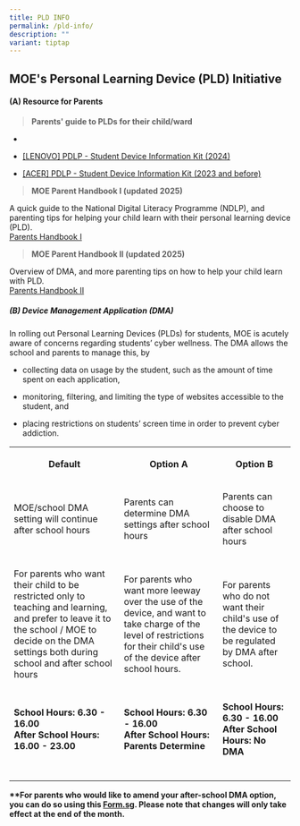 ```yaml
---
title: PLD INFO
permalink: /pld-info/
description: ""
variant: tiptap
---
```

<h2><strong>MOE's Personal Learning Device (PLD) Initiative</strong></h2>
<p></p>
<h4><strong>(A) Resource for Parents</strong></h4>
<blockquote>
<p><strong>Parents' guide to PLDs for their child/ward</strong>
</p>
</blockquote>
<ul data-tight="true" class="tight">
<li>
<p></p>
</li>
<li>
<p><a href="/files/PDLP Info/2024/2024_PDLP_Student_Device_Information_Kit__Lenovo_.pdf" rel="noopener noreferrer nofollow" target="_blank">[LENOVO] PDLP - Student Device Information Kit (2024)</a>
</p>
</li>
<li>
<p><a href="/files/PDLP%20-%20Student%20Device%20Information%20Kit%20updated%2024Nov2021.pdf" rel="noopener noreferrer nofollow" target="_blank">[ACER] PDLP - Student Device Information Kit (2023 and before)</a>
</p>
</li>
</ul>
<blockquote>
<p><strong>MOE Parent Handbook I (updated 2025)</strong>
</p>
</blockquote>
<p>A quick guide to the National Digital Literacy Programme (NDLP), and parenting
tips for helping your child learn with their personal learning device (PLD).
<br><a href="/files/PDLP Info/IP2___Parent_Handbook__I__2025.pdf" rel="noopener nofollow" target="_blank">Parents Handbook I </a>
</p>
<blockquote>
<p><strong>MOE Parent Handbook II (updated 2025)</strong>
</p>
</blockquote>
<p>Overview of DMA, and more parenting tips on how to help your child learn
with PLD.
<br><a href="/files/PDLP Info/IP3___Parent_Handbook__II__2025.pdf" rel="noopener nofollow" target="_blank">Parents Handbook II</a>
</p>
<h5><strong>(B) Device Management Application (DMA)</strong></h5>
<p>In rolling out Personal Learning Devices (PLDs) for students, MOE is acutely
aware of concerns regarding students’ cyber wellness. The DMA allows the
school and parents to manage this, by</p>
<ul data-tight="true" class="tight">
<li>
<p>collecting data on usage by the student, such as the amount of time spent
on each application,</p>
</li>
<li>
<p>monitoring, filtering, and limiting the type of websites accessible to
the student, and</p>
</li>
<li>
<p>placing restrictions on students’ screen time in order to prevent cyber
addiction.</p>
</li>
</ul>
<table style="minWidth: 75px">
<colgroup>
<col>
<col>
<col>
</colgroup>
<tbody>
<tr>
<th rowspan="1" colspan="1">
<p>Default</p>
</th>
<th rowspan="1" colspan="1">
<p>Option A</p>
</th>
<th rowspan="1" colspan="1">
<p>Option B</p>
</th>
</tr>
<tr>
<td rowspan="1" colspan="1">
<p>MOE/school DMA setting will continue after school hours</p>
</td>
<td rowspan="1" colspan="1">
<p>Parents can determine DMA settings after school hours</p>
</td>
<td rowspan="1" colspan="1">
<p>Parents can choose to disable DMA after school hours</p>
</td>
</tr>
<tr>
<td rowspan="1" colspan="1">
<p>For parents who want their child to be restricted only to teaching and
learning, and prefer to leave it to the school / MOE to decide on the DMA
settings both during school and after school hours</p>
</td>
<td rowspan="1" colspan="1">
<p>For parents who want more leeway over the use of the device, and want
to take charge of the level of restrictions for their child's use of the
device after school hours.</p>
</td>
<td rowspan="1" colspan="1">
<p>For parents who do not want their child's use of the device to be regulated
by DMA after school.</p>
</td>
</tr>
<tr>
<td rowspan="1" colspan="1">
<p><strong>School Hours: 6.30 - 16.00<br>After School Hours: 16.00 - 23.00</strong>
</p>
</td>
<td rowspan="1" colspan="1">
<p><strong>School Hours: 6.30 - 16.00<br>After School Hours: <br>Parents Determine</strong>
</p>
</td>
<td rowspan="1" colspan="1">
<p><strong>School Hours: 6.30 - 16.00<br>After School Hours: No DMA</strong>
</p>
</td>
</tr>
<tr>
<td rowspan="1" colspan="1">
<p></p>
</td>
<td rowspan="1" colspan="1">
<p></p>
</td>
<td rowspan="1" colspan="1">
<p></p>
</td>
</tr>
</tbody>
</table>
<p></p>
<p><strong>**For parents who would like to amend your after-school DMA option, you can do so using this <a href="https://for.edu.sg/brdafterschooldma" rel="noopener noreferrer nofollow" target="_blank">Form.sg</a>. Please note that changes will only take effect at the end of the month.</strong>
</p>